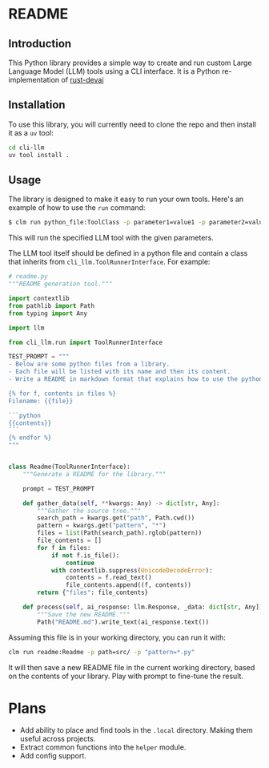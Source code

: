 # README

## Introduction

This Python library provides a simple way to create and run custom Large
Language Model (LLM) tools using a CLI interface. It is a Python
re-implementation of [rust-devai](https://github.com/jeremychone/rust-devai)

## Installation

To use this library, you will currently need to clone the repo and then install
it as a `uv` tool:

```bash
cd cli-llm
uv tool install .
```

## Usage

The library is designed to make it easy to run your own tools. Here's an
example of how to use the `run` command:

```bash
$ clm run python_file:ToolClass -p parameter1=value1 -p parameter2=value2
```

This will run the specified LLM tool with the given parameters.

The LLM tool itself should be defined in a python file and contain a class that
inherits from `cli_llm.ToolRunnerInterface`. For example:

````python
# readme.py
"""README generation tool."""

import contextlib
from pathlib import Path
from typing import Any

import llm

from cli_llm.run import ToolRunnerInterface

TEST_PROMPT = """
- Below are some python files from a library.
- Each file will be listed with its name and then its content.
- Write a README in markdown format that explains how to use the python library.

{% for f, contents in files %}
Filename: {{file}}

```python
{{contents}}
```
{% endfor %}
"""


class Readme(ToolRunnerInterface):
    """Generate a README for the library."""

    prompt = TEST_PROMPT

    def gather_data(self, **kwargs: Any) -> dict[str, Any]:
        """Gather the source tree."""
        search_path = kwargs.get("path", Path.cwd())
        pattern = kwargs.get("pattern", "*")
        files = list(Path(search_path).rglob(pattern))
        file_contents = []
        for f in files:
            if not f.is_file():
                continue
            with contextlib.suppress(UnicodeDecodeError):
                contents = f.read_text()
                file_contents.append((f, contents))
        return {"files": file_contents}

    def process(self, ai_response: llm.Response, _data: dict[str, Any]) -> None:
        """Save the new README."""
        Path("README.md").write_text(ai_response.text())

````

Assuming this file is in your working directory, you can run it with:

```bash
clm run readme:Readme -p path=src/ -p "pattern=*.py"
```

It will then save a new README file in the current working directory, based on
the contents of your library. Play with prompt to fine-tune the result.

# Plans

- Add ability to place and find tools in the `.local` directory. Making them
    useful across projects.
- Extract common functions into the `helper` module.
- Add config support.
